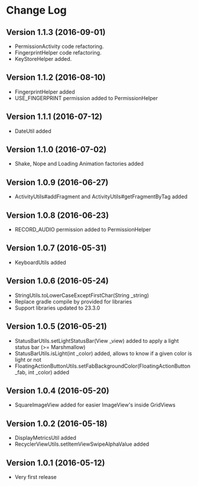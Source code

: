 # Change Log


## Version 1.1.3 (2016-09-01)
* PermissionActivity code refactoring.
* FingerprintHelper code refactoring.
* KeyStoreHelper added.

## Version 1.1.2 (2016-08-10)
* FingerprintHelper added
* USE_FINGERPRINT permission added to PermissionHelper

## Version 1.1.1 (2016-07-12)
* DateUtil added

## Version 1.1.0 (2016-07-02)
* Shake, Nope and Loading Animation factories added

## Version 1.0.9 (2016-06-27)
* ActivityUtils#addFragment and ActivityUtils#getFragmentByTag added

## Version 1.0.8 (2016-06-23)
* RECORD_AUDIO permission added to PermissionHelper

## Version 1.0.7 (2016-05-31)
* KeyboardUtils added

## Version 1.0.6 (2016-05-24)
* StringUtils.toLowerCaseExceptFirstChar(String _string)
* Replace gradle compile by provided for libraries
* Support libraries updated to 23.3.0

## Version 1.0.5 (2016-05-21)
* StatusBarUtils.setLightStatusBar(View _view) added to apply a light status bar (>= Marshmallow)
* StatusBarUtils.isLight(int _color) added, allows to know if a given color is light or not
* FloatingActionButtonUtils.setFabBackgroundColor(FloatingActionButton _fab, int _color) added

## Version 1.0.4 (2016-05-20)
* SquareImageView added for easier ImageView's inside GridViews

## Version 1.0.2 (2016-05-18)
* DisplayMetricsUtil added
* RecyclerViewUtils.setItemViewSwipeAlphaValue added

## Version 1.0.1 (2016-05-12)
* Very first release